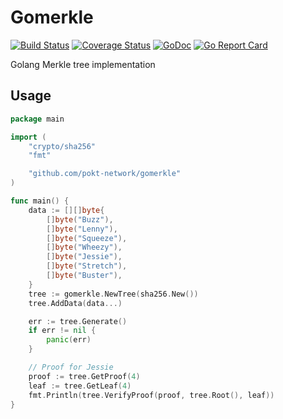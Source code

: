 # Gomerkle
[![Build Status](https://travis-ci.org/onrik/gomerkle.svg?branch=master)](https://travis-ci.org/onrik/gomerkle)
[![Coverage Status](https://coveralls.io/repos/github/onrik/gomerkle/badge.svg?branch=master)](https://coveralls.io/github/onrik/gomerkle?branch=master)
[![GoDoc](https://godoc.org/github.com/onrik/gomerkle?status.svg)](https://godoc.org/github.com/onrik/gomerkle)
[![Go Report Card](https://goreportcard.com/badge/github.com/onrik/gomerkle)](https://goreportcard.com/report/github.com/onrik/gomerkle)

Golang Merkle tree implementation

## Usage
```go
package main

import (
    "crypto/sha256"
    "fmt"

    "github.com/pokt-network/gomerkle"
)

func main() {
    data := [][]byte{
        []byte("Buzz"),
        []byte("Lenny"),
        []byte("Squeeze"),
        []byte("Wheezy"),
        []byte("Jessie"),
        []byte("Stretch"),
        []byte("Buster"),
    }
    tree := gomerkle.NewTree(sha256.New())
    tree.AddData(data...)

    err := tree.Generate()
    if err != nil {
        panic(err)
    }

    // Proof for Jessie
    proof := tree.GetProof(4)
    leaf := tree.GetLeaf(4)
    fmt.Println(tree.VerifyProof(proof, tree.Root(), leaf))
}
```
